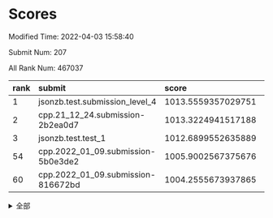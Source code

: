 # Scores

Modified Time: 2022-04-03 15:58:40

Submit Num: 207

All Rank Num: 467037

| rank |               submit               |       score        |       sigma        | pk_num |
| :--- | :--------------------------------- | :----------------- | :----------------- | :----- |
| 1    | jsonzb.test.submission_level_4     | 1013.5559357029751 | 0.7998217064490383 | 9023   |
| 2    | cpp.21_12_24.submission-2b2ea0d7   | 1013.3224941517188 | 0.8018129058940409 | 9028   |
| 3    | jsonzb.test.test_1                 | 1012.6899552635889 | 0.8042731650583731 | 9019   |
| 54   | cpp.2022_01_09.submission-5b0e3de2 | 1005.9002567375676 | 0.7190961037430594 | 9028   |
| 60   | cpp.2022_01_09.submission-816672bd | 1004.2555673937865 | 0.718298965646302  | 9024   |


<details>
<summary>全部</summary>

| rank |                 submit                 |       score        |       sigma        | pk_num |
| :--- | :------------------------------------- | :----------------- | :----------------- | :----- |
| 1    | jsonzb.test.submission_level_4         | 1013.5559357029751 | 0.7998217064490383 | 9023   |
| 2    | cpp.21_12_24.submission-2b2ea0d7       | 1013.3224941517188 | 0.8018129058940409 | 9028   |
| 3    | jsonzb.test.test_1                     | 1012.6899552635889 | 0.8042731650583731 | 9019   |
| 4    | gobigger.level_3.submission_level_3_26 | 1012.2731882738465 | 0.7789583693408416 | 9026   |
| 5    | gobigger.level_3.submission_level_3_8  | 1011.9850346883019 | 0.7665389658637085 | 9026   |
| 6    | gobigger.level_3.submission_level_3_25 | 1011.5569130661638 | 0.7714276374594545 | 9026   |
| 7    | gobigger.level_3.submission_level_3_11 | 1011.0256548225111 | 0.7636520222454327 | 9022   |
| 8    | gobigger.level_3.submission_level_3_15 | 1010.9063412135012 | 0.760522336921874  | 9023   |
| 9    | gobigger.level_3.submission_level_3_23 | 1010.8957520126429 | 0.7882193330199179 | 9023   |
| 10   | gobigger.level_3.submission_level_3_35 | 1010.8090241931877 | 0.7556055032458979 | 9025   |
| 11   | gobigger.level_3.submission_level_3_40 | 1010.6676990404169 | 0.7711729047786188 | 9024   |
| 12   | gobigger.level_3.submission_level_3_22 | 1010.5757368884117 | 0.7767120845721242 | 9027   |
| 13   | gobigger.level_3.submission_level_3_12 | 1010.5651610492741 | 0.7393597058343685 | 9026   |
| 14   | gobigger.level_3.submission_level_3_27 | 1010.5323402452051 | 0.7435262416713652 | 9029   |
| 15   | gobigger.level_3.submission_level_3_29 | 1010.5252399942718 | 0.7624456461794353 | 9023   |
| 16   | gobigger.level_3.submission_level_3_38 | 1010.4760506314302 | 0.766725120302475  | 9021   |
| 17   | gobigger.level_3.submission_level_3_0  | 1010.4144064373493 | 0.7609942751507595 | 9021   |
| 18   | gobigger.level_3.submission_level_3_28 | 1010.3460558266785 | 0.7883132023320955 | 9026   |
| 19   | gobigger.level_3.submission_level_3_32 | 1010.3216974594375 | 0.7719989875577782 | 9020   |
| 20   | gobigger.level_3.submission_level_3_5  | 1010.2798249238909 | 0.7897870425130139 | 9021   |
| 21   | gobigger.level_3.submission_level_3_47 | 1010.2049370723785 | 0.7848416503573233 | 9023   |
| 22   | gobigger.level_3.submission_level_3_2  | 1010.1963056600158 | 0.7569268874424143 | 9022   |
| 23   | gobigger.level_3.submission_level_3_37 | 1010.162032105876  | 0.7714158712488598 | 9023   |
| 24   | gobigger.level_3.submission_level_3_4  | 1010.1514676410142 | 0.7500633125213463 | 9024   |
| 25   | gobigger.level_3.submission_level_3_21 | 1010.1312038442948 | 0.7599302982875309 | 9031   |
| 26   | gobigger.level_3.submission_level_3_31 | 1010.0815409285409 | 0.7656350444230724 | 9019   |
| 27   | gobigger.level_3.submission_level_3_10 | 1010.0303406480028 | 0.7370436255332573 | 9026   |
| 28   | gobigger.level_3.submission_level_3_48 | 1010.001290602369  | 0.747128892281282  | 9021   |
| 29   | gobigger.level_3.submission_level_3_6  | 1009.9801211947382 | 0.7611940724757623 | 9028   |
| 30   | gobigger.level_3.submission_level_3_49 | 1009.9289687146554 | 0.7488149100155571 | 9025   |
| 31   | gobigger.level_3.submission_level_3_39 | 1009.9188265513329 | 0.736715510751709  | 9021   |
| 32   | gobigger.level_3.submission_level_3_41 | 1009.8921214043537 | 0.7542641723160478 | 9026   |
| 33   | gobigger.level_3.submission_level_3_14 | 1009.8370681117773 | 0.7359775539009729 | 9026   |
| 34   | gobigger.level_3.submission_level_3_16 | 1009.8309188693398 | 0.7782512466791932 | 9022   |
| 35   | gobigger.level_3.submission_level_3_18 | 1009.7950491720495 | 0.7569329541719784 | 9025   |
| 36   | gobigger.level_3.submission_level_3_1  | 1009.7871767166079 | 0.738099894358811  | 9028   |
| 37   | gobigger.level_3.submission_level_3_45 | 1009.7387867403904 | 0.7526590976664098 | 9027   |
| 38   | gobigger.level_3.submission_level_3_20 | 1009.6877158677612 | 0.7499896185150138 | 9027   |
| 39   | gobigger.level_3.submission_level_3_46 | 1009.6876480756649 | 0.728879999210558  | 9023   |
| 40   | gobigger.level_3.submission_level_3_17 | 1009.6550577047761 | 0.7531214038739069 | 9026   |
| 41   | gobigger.level_3.submission_level_3_9  | 1009.6261302793959 | 0.7579845160291101 | 9029   |
| 42   | gobigger.level_3.submission_level_3_19 | 1009.6111951280311 | 0.7498166197525028 | 9023   |
| 43   | gobigger.level_3.submission_level_3_43 | 1009.5657792665962 | 0.7388287197545376 | 9025   |
| 44   | gobigger.level_3.submission_level_3_33 | 1009.5547439471125 | 0.7463818678122475 | 9026   |
| 45   | gobigger.level_3.submission_level_3_13 | 1009.48268646005   | 0.7465302782129438 | 9026   |
| 46   | gobigger.level_3.submission_level_3_34 | 1009.4801900923242 | 0.7571640851159747 | 9021   |
| 47   | gobigger.level_3.submission_level_3_7  | 1009.4003475702551 | 0.7586686945606173 | 9021   |
| 48   | gobigger.level_3.submission_level_3_36 | 1009.264665475381  | 0.7465469435589698 | 9029   |
| 49   | gobigger.level_3.submission_level_3_3  | 1009.1456204694257 | 0.7461824879168917 | 9028   |
| 50   | gobigger.level_3.submission_level_3_30 | 1009.077202454262  | 0.7378799182644978 | 9026   |
| 51   | gobigger.level_3.submission_level_3_44 | 1008.8988074863245 | 0.7350358362411668 | 9021   |
| 52   | gobigger.level_3.submission_level_3_24 | 1008.8118174205131 | 0.7457661897670963 | 9025   |
| 53   | gobigger.level_3.submission_level_3_42 | 1008.5868482802474 | 0.7362549416416043 | 9028   |
| 54   | cpp.2022_01_09.submission-5b0e3de2     | 1005.9002567375676 | 0.7190961037430594 | 9028   |
| 55   | gobigger.level_1.submission_level_1_43 | 1004.763362716668  | 0.7167078653368892 | 9025   |
| 56   | gobigger.level_1.submission_level_1_44 | 1004.629880009543  | 0.7177988332126368 | 9028   |
| 57   | gobigger.level_1.submission_level_1_24 | 1004.4055183058127 | 0.7234803788665424 | 9029   |
| 58   | gobigger.level_1.submission_level_1_21 | 1004.3778080486388 | 0.7264820140900048 | 9019   |
| 59   | gobigger.level_1.submission_level_1_11 | 1004.3265979187757 | 0.7147111255247537 | 9028   |
| 60   | cpp.2022_01_09.submission-816672bd     | 1004.2555673937865 | 0.718298965646302  | 9024   |
| 61   | gobigger.level_1.submission_level_1_19 | 1004.2002586535222 | 0.7102633994665472 | 9028   |
| 62   | gobigger.level_1.submission_level_1_36 | 1004.1985408846924 | 0.7194628863949591 | 9025   |
| 63   | gobigger.level_1.submission_level_1_34 | 1004.1943417325795 | 0.7151527218912211 | 9027   |
| 64   | gobigger.level_1.submission_level_1_42 | 1003.9948143745117 | 0.71298469270358   | 9024   |
| 65   | gobigger.level_1.submission_level_1_0  | 1003.9833351760767 | 0.7187491031221964 | 9020   |
| 66   | gobigger.level_1.submission_level_1_27 | 1003.9481222760828 | 0.716611474581984  | 9027   |
| 67   | gobigger.level_1.submission_level_1_46 | 1003.9138292875468 | 0.717560721696745  | 9026   |
| 68   | gobigger.level_1.submission_level_1_12 | 1003.7860972905003 | 0.7100516191716514 | 9025   |
| 69   | gobigger.level_1.submission_level_1_47 | 1003.7722914843371 | 0.716491986124604  | 9030   |
| 70   | gobigger.level_1.submission_level_1_22 | 1003.7387945452151 | 0.7110619855228558 | 9024   |
| 71   | gobigger.level_1.submission_level_1_30 | 1003.7387580903988 | 0.7153862455233686 | 9022   |
| 72   | gobigger.level_1.submission_level_1_17 | 1003.7004600461275 | 0.725404380984394  | 9022   |
| 73   | gobigger.level_1.submission_level_1_49 | 1003.6864650155701 | 0.7307294875670368 | 9029   |
| 74   | gobigger.level_1.submission_level_1_32 | 1003.6678439332115 | 0.7109365898361106 | 9026   |
| 75   | gobigger.level_1.submission_level_1_28 | 1003.6203391825875 | 0.7273857665572425 | 9020   |
| 76   | gobigger.level_1.submission_level_1_13 | 1003.5518364426557 | 0.7162684314134952 | 9023   |
| 77   | gobigger.level_1.submission_level_1_15 | 1003.542714455337  | 0.7204301194972881 | 9024   |
| 78   | gobigger.level_1.submission_level_1_45 | 1003.5055641484336 | 0.7254365348731155 | 9028   |
| 79   | gobigger.level_1.submission_level_1_1  | 1003.4862639049894 | 0.7317990492445811 | 9027   |
| 80   | gobigger.level_1.submission_level_1_40 | 1003.4119127972596 | 0.7209449619725988 | 9019   |
| 81   | gobigger.level_1.submission_level_1_9  | 1003.385808290422  | 0.7153936064881664 | 9023   |
| 82   | gobigger.level_1.submission_level_1_26 | 1003.3822551333569 | 0.7298748666668692 | 9023   |
| 83   | gobigger.level_1.submission_level_1_35 | 1003.3400565667224 | 0.7273789759968595 | 9021   |
| 84   | gobigger.level_1.submission_level_1_37 | 1003.3125717530402 | 0.7104242459919249 | 9029   |
| 85   | gobigger.level_1.submission_level_1_10 | 1003.2559502500466 | 0.7096718246296675 | 9022   |
| 86   | gobigger.level_1.submission_level_1_4  | 1003.2381477738949 | 0.7105398477752654 | 9021   |
| 87   | gobigger.level_1.submission_level_1_31 | 1003.2251577175803 | 0.7110075412538628 | 9028   |
| 88   | gobigger.level_1.submission_level_1_6  | 1003.2004027221651 | 0.7102553930945174 | 9025   |
| 89   | gobigger.level_1.submission_level_1_39 | 1003.17748278961   | 0.7320302753754027 | 9021   |
| 90   | gobigger.level_1.submission_level_1_18 | 1003.1771999733974 | 0.7081586506198659 | 9023   |
| 91   | gobigger.level_1.submission_level_1_33 | 1003.1241684390515 | 0.7198853476939685 | 9026   |
| 92   | gobigger.level_1.submission_level_1_7  | 1003.0806702120266 | 0.711627304921888  | 9029   |
| 93   | gobigger.level_1.submission_level_1_16 | 1003.0421331794265 | 0.7171516013215531 | 9031   |
| 94   | gobigger.level_1.submission_level_1_8  | 1002.8983901898567 | 0.722464158635864  | 9023   |
| 95   | gobigger.level_1.submission_level_1_29 | 1002.8524766464768 | 0.7250472451907689 | 9023   |
| 96   | gobigger.level_1.submission_level_1_20 | 1002.7320710532387 | 0.7068539592216172 | 9027   |
| 97   | gobigger.level_1.submission_level_1_23 | 1002.6957776480757 | 0.7125642559815307 | 9023   |
| 98   | gobigger.level_1.submission_level_1_38 | 1002.5144016642728 | 0.7161737566684011 | 9024   |
| 99   | gobigger.level_1.submission_level_1_14 | 1002.4867934888102 | 0.7147409306154545 | 9025   |
| 100  | gobigger.level_1.submission_level_1_25 | 1002.4425625141657 | 0.7115882463728346 | 9025   |
| 101  | gobigger.level_1.submission_level_1_41 | 1002.3219466021803 | 0.7161972071672887 | 9025   |
| 102  | gobigger.level_1.submission_level_1_48 | 1002.2302309533343 | 0.7193933524505117 | 9029   |
| 103  | gobigger.level_1.submission_level_1_2  | 1001.7634303821978 | 0.7192567616157138 | 9023   |
| 104  | gobigger.level_1.submission_level_1_3  | 1001.5000418153203 | 0.7178713686451615 | 9021   |
| 105  | gobigger.level_1.submission_level_1_5  | 1001.4790240767869 | 0.7124711769567943 | 9022   |
| 106  | gobigger.random.submission_random_7    | 997.6497980137051  | 0.7054306805268247 | 9030   |
| 107  | gobigger.random.submission_random_23   | 997.2623053106693  | 0.7038291070996414 | 9022   |
| 108  | gobigger.random.submission_random_13   | 997.1813553494753  | 0.7037547859798339 | 9032   |
| 109  | gobigger.random.submission_random_26   | 997.1373255975128  | 0.6961979154889063 | 9023   |
| 110  | gobigger.random.submission_random_3    | 997.0231480816126  | 0.7049883471136361 | 9024   |
| 111  | gobigger.random.submission_random_6    | 996.9965419287862  | 0.7189587846066217 | 9022   |
| 112  | gobigger.random.submission_random_47   | 996.9943871208551  | 0.7144395401188898 | 9026   |
| 113  | gobigger.random.submission_random_0    | 996.8900161659179  | 0.7049204776014991 | 9025   |
| 114  | gobigger.random.submission_random_5    | 996.8145191466458  | 0.6996827387353896 | 9027   |
| 115  | gobigger.random.submission_random_22   | 996.8126046922679  | 0.7094226614409159 | 9029   |
| 116  | gobigger.random.submission_random_31   | 996.7392947518772  | 0.7172731557521114 | 9024   |
| 117  | gobigger.random.submission_random_11   | 996.6747958257924  | 0.7169697343362186 | 9022   |
| 118  | gobigger.random.submission_random_30   | 996.6202473875943  | 0.7161524787605025 | 9025   |
| 119  | gobigger.random.submission_random_38   | 996.4072188436451  | 0.705626038188806  | 9026   |
| 120  | gobigger.random.submission_random_46   | 996.3941852204686  | 0.693801581761493  | 9026   |
| 121  | gobigger.random.submission_random_41   | 996.3579562914715  | 0.714224842971417  | 9028   |
| 122  | gobigger.random.submission_random_36   | 996.2688756600762  | 0.7060055616559301 | 9027   |
| 123  | gobigger.random.submission_random_2    | 996.147083656561   | 0.7063461012448048 | 9020   |
| 124  | gobigger.random.submission_random_45   | 996.1414231169736  | 0.7192748205320114 | 9018   |
| 125  | gobigger.random.submission_random_12   | 996.0952933312228  | 0.7050406518651302 | 9025   |
| 126  | gobigger.random.submission_random_24   | 996.0800522263427  | 0.7000989625687148 | 9026   |
| 127  | gobigger.random.submission_random_8    | 996.0758878711657  | 0.7274432658437764 | 9029   |
| 128  | gobigger.random.submission_random_21   | 996.074852184255   | 0.7102946848320835 | 9025   |
| 129  | gobigger.random.submission_random_9    | 996.0702776654117  | 0.7009933936914642 | 9028   |
| 130  | gobigger.random.submission_random_1    | 996.0073981206849  | 0.7082596042046081 | 9027   |
| 131  | gobigger.random.submission_random_40   | 995.951626709383   | 0.7240864005592283 | 9029   |
| 132  | gobigger.random.submission_random_34   | 995.8907995854771  | 0.71716311448518   | 9026   |
| 133  | gobigger.random.submission_random_33   | 995.8862245544718  | 0.7086978265776969 | 9025   |
| 134  | gobigger.random.submission_random_27   | 995.8639465260201  | 0.7219392252481548 | 9019   |
| 135  | gobigger.random.submission_random_48   | 995.8017578476959  | 0.7154347433195589 | 9025   |
| 136  | gobigger.random.submission_random_37   | 995.736757990437   | 0.7096830427809929 | 9021   |
| 137  | gobigger.random.submission_random_43   | 995.5287604679224  | 0.7048874912375576 | 9024   |
| 138  | gobigger.random.submission_random_29   | 995.4887577398989  | 0.7180870282569035 | 9026   |
| 139  | gobigger.random.submission_random_20   | 995.4774015053857  | 0.7083472224699522 | 9029   |
| 140  | gobigger.random.submission_random_19   | 995.4393088259401  | 0.714155268819315  | 9029   |
| 141  | gobigger.random.submission_random_44   | 995.3865721261774  | 0.7125425155571222 | 9023   |
| 142  | gobigger.random.submission_random_10   | 995.3833518908057  | 0.711059107273706  | 9023   |
| 143  | gobigger.random.submission_random_4    | 995.3790741980306  | 0.7113006999651318 | 9022   |
| 144  | gobigger.random.submission_random_14   | 995.3229629815772  | 0.7210936570290316 | 9019   |
| 145  | gobigger.random.submission_random_17   | 995.290232833462   | 0.7014179821820571 | 9026   |
| 146  | gobigger.random.submission_random_16   | 995.2232916113987  | 0.699278015061414  | 9024   |
| 147  | gobigger.random.submission_random_28   | 995.2017746824009  | 0.7221922500603959 | 9029   |
| 148  | gobigger.random.submission_random_32   | 995.009851431176   | 0.7086117517342276 | 9027   |
| 149  | gobigger.random.submission_random_25   | 994.8919511110074  | 0.723311356967942  | 9027   |
| 150  | gobigger.random.submission_random_15   | 994.8351243832398  | 0.7044543491281349 | 9018   |
| 151  | gobigger.random.submission_random_49   | 994.7860184951633  | 0.7159329385817401 | 9029   |
| 152  | gobigger.random.submission_random_39   | 994.5910381387031  | 0.7085816813130208 | 9024   |
| 153  | gobigger.random.submission_random_42   | 994.5647330236282  | 0.7311577195955293 | 9027   |
| 154  | gobigger.random.submission_random_35   | 994.5267189511685  | 0.6968065610134898 | 9024   |
| 155  | gobigger.random.submission_random_18   | 994.2643467436591  | 0.7354190001126405 | 9028   |
| 156  | gobigger.level_2.submission_level_2_30 | 993.697222782519   | 0.7195639476516279 | 9027   |
| 157  | gobigger.level_2.submission_level_2_40 | 993.59950525977    | 0.7211406218487938 | 9024   |
| 158  | gobigger.level_2.submission_level_2_31 | 993.47063951075    | 0.7284436077625115 | 9023   |
| 159  | gobigger.level_2.submission_level_2_27 | 993.4274618007745  | 0.7279211325439756 | 9025   |
| 160  | gobigger.level_2.submission_level_2_26 | 993.1250282277737  | 0.7476305294072435 | 9020   |
| 161  | gobigger.level_2.submission_level_2_35 | 993.1097187847658  | 0.7398959135383381 | 9024   |
| 162  | gobigger.level_2.submission_level_2_42 | 993.0296545347621  | 0.7315707018815167 | 9025   |
| 163  | gobigger.level_2.submission_level_2_16 | 992.9973988349614  | 0.7371614723636037 | 9023   |
| 164  | gobigger.level_2.submission_level_2_46 | 992.9212725663896  | 0.732297045673402  | 9023   |
| 165  | gobigger.level_2.submission_level_2_48 | 992.8875374142519  | 0.7339437597548866 | 9026   |
| 166  | gobigger.level_2.submission_level_2_5  | 992.7881423136351  | 0.7271256847154647 | 9025   |
| 167  | gobigger.level_2.submission_level_2_36 | 992.708879706133   | 0.7468952016529239 | 9029   |
| 168  | gobigger.level_2.submission_level_2_38 | 992.7077190085201  | 0.7442240024206949 | 9022   |
| 169  | gobigger.level_2.submission_level_2_49 | 992.6730406270989  | 0.7309243953819275 | 9025   |
| 170  | gobigger.level_2.submission_level_2_15 | 992.6654978561403  | 0.728451196982335  | 9025   |
| 171  | gobigger.level_2.submission_level_2_25 | 992.6399556747368  | 0.7326112834911629 | 9027   |
| 172  | gobigger.level_2.submission_level_2_2  | 992.6228934648851  | 0.7334381923853648 | 9027   |
| 173  | gobigger.level_2.submission_level_2_9  | 992.5633120531382  | 0.7407183001113876 | 9026   |
| 174  | gobigger.level_2.submission_level_2_10 | 992.5507336681352  | 0.7423095143039105 | 9023   |
| 175  | gobigger.level_2.submission_level_2_18 | 992.4364302413678  | 0.7477919910105267 | 9023   |
| 176  | gobigger.level_2.submission_level_2_47 | 992.4054521837912  | 0.7292078107481651 | 9025   |
| 177  | gobigger.level_2.submission_level_2_20 | 992.3909853803185  | 0.7481097900196775 | 9023   |
| 178  | gobigger.level_2.submission_level_2_41 | 992.3877313770993  | 0.7433987267750335 | 9030   |
| 179  | gobigger.level_2.submission_level_2_21 | 992.3345612373499  | 0.7290196602844852 | 9028   |
| 180  | gobigger.level_2.submission_level_2_22 | 992.2468384321913  | 0.7372093148738094 | 9025   |
| 181  | gobigger.level_2.submission_level_2_43 | 992.2438713593168  | 0.7590406148551145 | 9031   |
| 182  | gobigger.level_2.submission_level_2_6  | 992.1972221894086  | 0.7529772797594845 | 9028   |
| 183  | gobigger.level_2.submission_level_2_1  | 992.0666989590944  | 0.7493972476399725 | 9030   |
| 184  | gobigger.level_2.submission_level_2_12 | 991.7946211529691  | 0.7455832654382727 | 9025   |
| 185  | gobigger.level_2.submission_level_2_28 | 991.7578993898368  | 0.7563673527390657 | 9018   |
| 186  | gobigger.level_2.submission_level_2_19 | 991.710503007277   | 0.7476549079377444 | 9026   |
| 187  | gobigger.level_2.submission_level_2_37 | 991.6788288358501  | 0.7454867024695411 | 9027   |
| 188  | gobigger.level_2.submission_level_2_45 | 991.6634595920293  | 0.7439326735101575 | 9021   |
| 189  | gobigger.level_2.submission_level_2_33 | 991.6239553999525  | 0.7388343069081201 | 9023   |
| 190  | gobigger.level_2.submission_level_2_44 | 991.6127229904006  | 0.7504045046420706 | 9026   |
| 191  | gobigger.level_2.submission_level_2_0  | 991.597145570535   | 0.755413667357986  | 9026   |
| 192  | gobigger.level_2.submission_level_2_14 | 991.5239560321278  | 0.7441054959626842 | 9017   |
| 193  | gobigger.level_2.submission_level_2_4  | 991.5051553738999  | 0.7574304233133076 | 9028   |
| 194  | gobigger.level_2.submission_level_2_29 | 991.4286634638192  | 0.749664991614689  | 9023   |
| 195  | gobigger.level_2.submission_level_2_13 | 991.4111834873628  | 0.7466427638277624 | 9026   |
| 196  | gobigger.level_2.submission_level_2_23 | 991.2876037697008  | 0.74421103876941   | 9029   |
| 197  | gobigger.level_2.submission_level_2_7  | 991.0614744762098  | 0.739577687901537  | 9029   |
| 198  | gobigger.level_2.submission_level_2_24 | 991.0554134909788  | 0.7383502646193977 | 9023   |
| 199  | gobigger.level_2.submission_level_2_17 | 990.6832684898241  | 0.7581189053909764 | 9020   |
| 200  | gobigger.level_2.submission_level_2_8  | 990.5992865976029  | 0.7601023653555024 | 9027   |
| 201  | gobigger.level_2.submission_level_2_11 | 990.5615644602867  | 0.7489919523930925 | 9028   |
| 202  | gobigger.level_2.submission_level_2_32 | 990.5098619434431  | 0.7609418454965676 | 9028   |
| 203  | gobigger.level_2.submission_level_2_3  | 990.342314113989   | 0.7485487594482291 | 9024   |
| 204  | gobigger.level_2.submission_level_2_39 | 990.1693328255487  | 0.7781167042922459 | 9028   |
| 205  | gobigger.level_2.submission_level_2_34 | 990.115920221986   | 0.7530246904193529 | 9025   |
| 206  | gobigger.none.submission_none_1        | 980.3415631210132  | 1.4329493399782824 | 9021   |
| 207  | gobigger.none.submission_none_0        | 976.9350172316703  | 1.358291731600801  | 9023   |

</details>